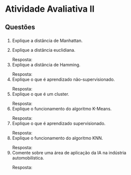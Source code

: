 # Atividade Avaliativa II

## Questões

###
1. Explique a distância de Manhattan. </P>
2. Explique a distância euclidiana.</P>
   Resposta:
3. Explique a distância de Hamming. </P>
   Resposta:
4. Explique o que é aprendizado não-supervisionado. </P>
   Resposta:
5. Explique o que é um cluster. </P>
   Resposta:
6. Explique o funcionamento do algoritmo K-Means. </P>
    Resposta:
7. Explique o que é aprendizado supervisionado. </P>
    Resposta:
8. Explique o funcionamento do algoritmo KNN. </P>
    Resposta:
9. Comente sobre uma área de aplicação da IA na indústria automobilística. </P>
    Resposta:                                              
